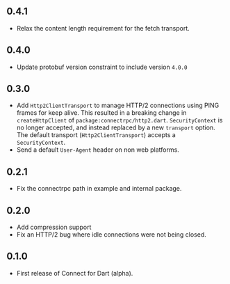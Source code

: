 ## 0.4.1

- Relax the content length requirement for the fetch transport.

## 0.4.0

- Update protobuf version constraint to include version `4.0.0`

## 0.3.0

- Add `Http2ClientTransport` to manage HTTP/2 connections using PING frames for keep alive. This resulted
  in a breaking change in `createHttpClient` of `package:connectrpc/http2.dart`. `SecurityContext` is no longer
  accepted, and instead replaced by a new `transport` option. The default transport (`Http2ClientTransport`)
  accepts a `SecurityContext`.
- Send a default `User-Agent` header on non web platforms.

## 0.2.1

- Fix the connectrpc path in example and internal package.

## 0.2.0

- Add compression support
- Fix an HTTP/2 bug where idle connections were not being closed.

## 0.1.0

- First release of Connect for Dart (alpha).

